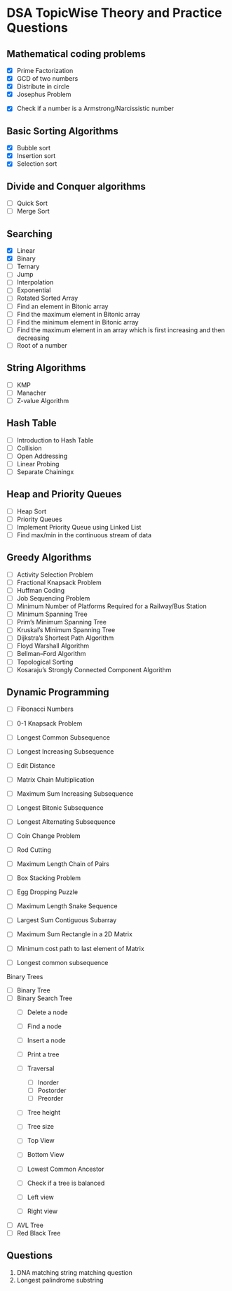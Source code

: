 # DSA TopicWise Theory and Practice Questions

Mathematical coding problems 
----------------------------

- [x]  Prime Factorization
- [x]  GCD of two
numbers
- [x]  Distribute in circle
- [x]  Josephus Problem
<!-- - [ ]  Check if a number is a power of another number
- [ ]  Check if a number is a Fibonacci number
- [ ]  Check if a number is a Lucas number
- [ ]  Check if a number is a Catalan number
- [ ]  Check if a number is a Bell number
- [ ]  Check if a number is a Perfect number
- [ ]  Check if a number is a Prime number
- [ ]  Check if a number is a Palindrome
- [ ]  Check if a number is a Magic number
- [ ]  Check if a number is a Happy number -->
- [x]  Check if a number is a Armstrong/Narcissistic number

Basic Sorting Algorithms
------------------------

- [x]  Bubble sort
- [x]  Insertion sort
- [x]  Selection sort

Divide and Conquer algorithms 
-----------------------------

- [ ]  Quick Sort
- [ ]  Merge Sort

Searching
---------
- [x]  Linear
- [x]  Binary
- [ ]  Ternary
- [ ]  Jump
- [ ]  Interpolation
- [ ]  Exponential
- [ ]  Rotated Sorted Array
- [ ]  Find an element in Bitonic array
- [ ]  Find the maximum element in Bitonic array
- [ ]  Find the minimum element in Bitonic array
- [ ] Find the maximum element in an array which is first increasing and then decreasing
- [ ]  Root of a number

String Algorithms
-----------------
- [ ]  KMP
- [ ]  Manacher
- [ ]  Z-value
Algorithm

Hash Table
----------

- [ ]  Introduction to Hash Table
- [ ]  Collision
- [ ]  Open Addressing
- [ ]  Linear Probing
- [ ]  Separate Chainingx

Heap and Priority Queues 
------------------------

- [ ]  Heap Sort
- [ ]  Priority Queues
- [ ]  Implement
Priority Queue using Linked List
- [ ]  Find max/min in the continuous stream
of data

Greedy Algorithms
-----------------

- [ ] Activity Selection Problem
- [ ] Fractional Knapsack Problem
- [ ] Huffman Coding
- [ ] Job Sequencing Problem
- [ ] Minimum Number of Platforms Required for a Railway/Bus Station
- [ ] Minimum Spanning Tree
- [ ] Prim’s Minimum Spanning Tree
- [ ] Kruskal’s Minimum Spanning Tree
- [ ] Dijkstra’s Shortest Path Algorithm
- [ ] Floyd Warshall Algorithm
- [ ] Bellman–Ford Algorithm
- [ ] Topological Sorting
- [ ] Kosaraju’s Strongly Connected Component Algorithm

Dynamic Programming
-------------------
- [ ] Fibonacci Numbers
- [ ] 0-1 Knapsack Problem
- [ ] Longest Common Subsequence
- [ ] Longest Increasing Subsequence
- [ ] Edit Distance
- [ ] Matrix Chain Multiplication
- [ ] Maximum Sum Increasing Subsequence
- [ ] Longest Bitonic Subsequence
- [ ] Longest Alternating Subsequence
- [ ] Coin Change Problem
- [ ] Rod Cutting
- [ ] Maximum Length Chain of Pairs
- [ ] Box Stacking Problem
- [ ] Egg Dropping Puzzle
- [ ] Maximum Length Snake Sequence
- [ ] Largest Sum Contiguous Subarray
- [ ] Maximum Sum Rectangle in a 2D Matrix

- [ ] Minimum cost path to last element of Matrix
- [ ] Longest common subsequence

Binary Trees
- [ ] Binary Tree
- [ ] Binary Search Tree
    - [ ] Delete a node
    - [ ] Find a node
    - [ ] Insert a node
    - [ ] Print a tree
    - [ ] Traversal
        - [ ] Inorder
        - [ ] Postorder
        - [ ] Preorder
    - [ ] Tree height
    - [ ] Tree size
    - [ ] Top View
    - [ ] Bottom View
    - [ ] Lowest Common Ancestor
    - [ ] Check if a tree is balanced
    - [ ] Left view
    - [ ] Right view


- [ ] AVL Tree
- [ ] Red Black Tree

## Questions

1. DNA matching string matching question
2. Longest palindrome substring